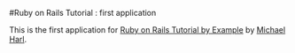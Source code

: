 #Ruby on Rails Tutorial : first application

This is the first application for [Ruby on Rails Tutorial by Example](http://rubytutorial.org/) by [Michael Harl](http://michaelhartl.com/).